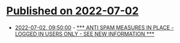 # [Published on 2022-07-02](index.md)

* [2022-07-02, 09:50:00](https://soylentnews.org/article.pl?sid=22/06/30/0517233&from=rss) - [*** ANTI SPAM MEASURES IN PLACE - LOGGED IN USERS ONLY  - SEE NEW INFORMATION ***](https://soylentnews.org/article.pl?sid=22/06/30/0517233&from=rss)
